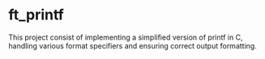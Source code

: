 # ft_printf
This project consist of implementing a simplified version of printf in C, handling various format specifiers and ensuring correct output formatting.
